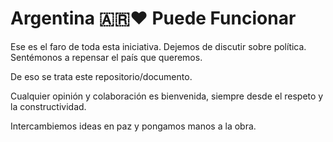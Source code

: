 # Argentina 🇦🇷❤️ Puede Funcionar

Ese es el faro de toda esta iniciativa. Dejemos de discutir sobre política. Sentémonos a repensar el país que queremos.

De eso se trata este repositorio/documento.

Cualquier opinión y colaboración es bienvenida, siempre desde el respeto y la constructividad.

Intercambiemos ideas en paz y pongamos manos a la obra.
